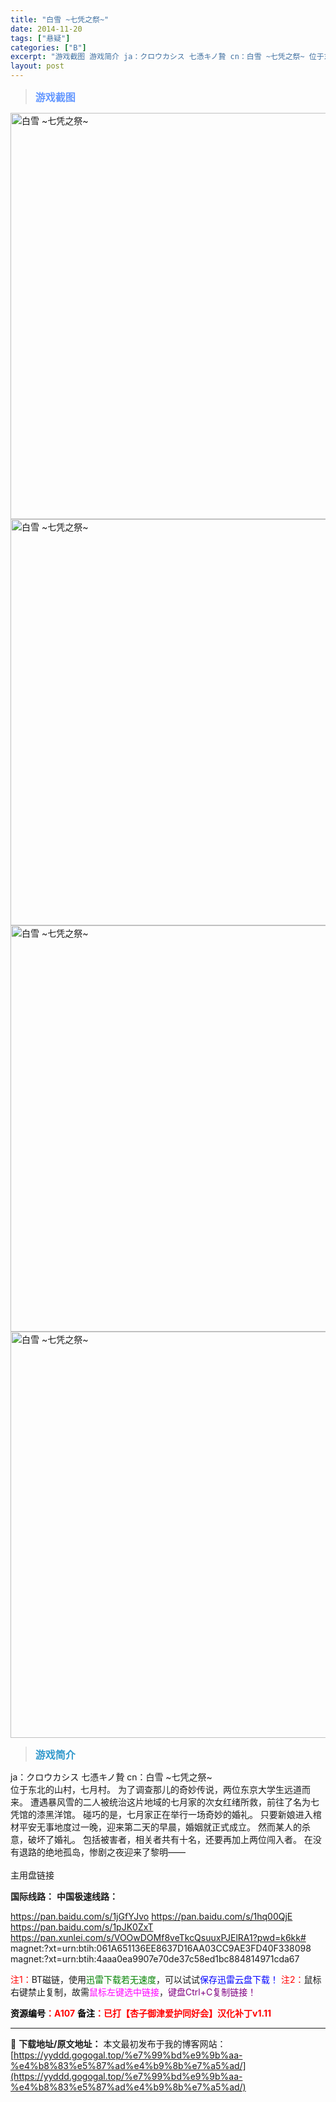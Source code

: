 ```yaml
---
title: "白雪 ~七凭之祭~"
date: 2014-11-20
tags: ["悬疑"]
categories: ["B"]
excerpt: "游戏截图 游戏简介 ja：クロウカシス 七憑キノ贄 cn：白雪 ~七凭之祭~ 位于东北的山村，七月村。 为了调查那儿的奇妙传说，两位东京大学生远道而来。 遭遇暴风雪的二人被统治这片地域的七月家的次女红绪所救，前往了名为七凭馆的漆黑洋馆。 碰巧的是，七月家正在举行一场奇妙的婚礼。 只要新娘进入棺材平安&hellip;"
layout: post
---
```


<div>
<blockquote><b><span style="font-size: 12pt; color: #6699ff;">游戏截图</span></b></blockquote>
<div><img title="点击放大" src="https://yyddd.gogogal.top/wp-content/uploads/2025/04/20250424_680a1aeeac936.webp" alt="白雪 ~七凭之祭~" width="650" /></div>
<div><img title="点击放大" src="https://yyddd.gogogal.top/wp-content/uploads/2025/04/20250424_680a1af014202.webp" alt="白雪 ~七凭之祭~" width="650" /></div>
<div><img title="点击放大" src="https://yyddd.gogogal.top/wp-content/uploads/2025/04/20250424_680a1af186487.webp" alt="白雪 ~七凭之祭~" width="650" /></div>
<div><img title="点击放大" src="https://yyddd.gogogal.top/wp-content/uploads/2025/04/20250424_680a1af339522.webp" alt="白雪 ~七凭之祭~" width="650" /></div>
<blockquote><b><span style="font-size: 12pt; color: #3399cc;">游戏简介</span></b></blockquote>
<div>ja：クロウカシス 七憑キノ贄
cn：白雪 ~七凭之祭~</div>
<div>位于东北的山村，七月村。
为了调查那儿的奇妙传说，两位东京大学生远道而来。
遭遇暴风雪的二人被统治这片地域的七月家的次女红绪所救，前往了名为七凭馆的漆黑洋馆。
碰巧的是，七月家正在举行一场奇妙的婚礼。
只要新娘进入棺材平安无事地度过一晚，迎来第二天的早晨，婚姻就正式成立。
然而某人的杀意，破坏了婚礼。
包括被害者，相关者共有十名，还要再加上两位闯入者。
在没有退路的绝地孤岛，惨剧之夜迎来了黎明——</div>
&nbsp;

</div>
<div class="panel panel-primary">
<div class="panel-heading">主用盘链接</div>
<div class="panel-body">

<b>国际线路：</b>
<b>中国极速线路：</b>

<!--wechatfans start-->
https://pan.baidu.com/s/1jGfYJvo
https://pan.baidu.com/s/1hq00QjE
https://pan.baidu.com/s/1pJK0ZxT
https://pan.xunlei.com/s/VOOwDOMf8veTkcQsuuxPJElRA1?pwd=k6kk#
magnet:?xt=urn:btih:061A651136EE8637D16AA03CC9AE3FD40F338098
magnet:?xt=urn:btih:4aaa0ea9907e70de37c58ed1bc884814971cda67

<!--wechatfans end-->
<span style="color: #ff0000;">注1：</span>BT磁链，使用<span style="color: #008000;">迅雷下载若无速度</span>，可以试试<span style="color: #0000ff;">保存迅雷云盘下载！</span>
<span style="color: #ff0000;">注2：</span>鼠标右键禁止复制，故需<span style="color: #ff00ff;">鼠标左键选中链接</span>，<span style="color: #800080;">键盘Ctrl+C复制链接！</span>

</div>
<div class="panel-footer"><span style="color: #ff0000;"><b><span style="color: #000000;">资源编号</span>：A107</b></span>
<span style="color: #ff0000;"><b><span style="color: #000000;">备注</span>：已打【杏子御津爱护同好会】汉化补丁v1.11</b></span></div>
</div>

---
📖 **下载地址/原文地址：** 本文最初发布于我的博客网站：[https://yyddd.gogogal.top/%e7%99%bd%e9%9b%aa-%e4%b8%83%e5%87%ad%e4%b9%8b%e7%a5%ad/](https://yyddd.gogogal.top/%e7%99%bd%e9%9b%aa-%e4%b8%83%e5%87%ad%e4%b9%8b%e7%a5%ad/)

